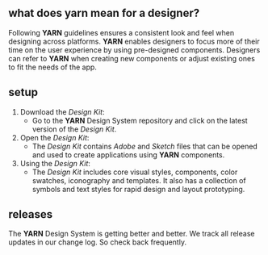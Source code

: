 ## what does yarn mean for a designer?

Following **YARN** guidelines ensures a consistent look and feel when designing across platforms. **YARN**
enables designers to focus more of their time on the user experience by using pre-designed components.
Designers can refer to **YARN** when creating new components or adjust existing ones to fit the needs of
the app.

## setup

1. Download the _Design Kit_:
    - Go to the **YARN** Design System repository and click on the latest version of the _Design Kit_.
1. Open the _Design Kit_:
    - The _Design Kit_ contains _Adobe_ and _Sketch_ files that can be opened and used to create applications using **YARN** components.
1. Using the _Design Kit_:
    - The _Design Kit_ includes core visual styles, components, color swatches, iconography and templates. It also has a collection of symbols and text styles for rapid design and layout prototyping.

## releases

The **YARN** Design System is getting better and better. We track all release updates in our change log. So
check back frequently.
